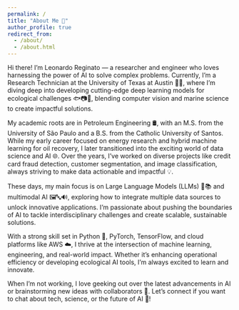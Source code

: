 ```yaml
---
permalink: /
title: "About Me 👋"
author_profile: true
redirect_from: 
  - /about/
  - /about.html
---
```


Hi there! I’m Leonardo Reginato — a researcher and engineer who loves harnessing the power of AI to solve complex problems. Currently, I’m a Research Technician at the University of Texas at Austin 🤘🏼, where I’m diving deep into developing cutting-edge deep learning models for ecological challenges 🐟📷🤖, blending computer vision and marine science to create impactful solutions.

My academic roots are in Petroleum Engineering 🛢️, with an M.S. from the University of São Paulo and a B.S. from the Catholic University of Santos. While my early career focused on energy research and hybrid machine learning for oil recovery, I later transitioned into the exciting world of data science and AI 🌐. Over the years, I’ve worked on diverse projects like credit card fraud detection, customer segmentation, and image classification, always striving to make data actionable and impactful 💡.

These days, my main focus is on Large Language Models (LLMs) 🤖📚 and multimodal AI 🖼️🔤🔊, exploring how to integrate multiple data sources to unlock innovative applications. I’m passionate about pushing the boundaries of AI to tackle interdisciplinary challenges and create scalable, sustainable solutions.

With a strong skill set in Python 🐍, PyTorch, TensorFlow, and cloud platforms like AWS ☁️, I thrive at the intersection of machine learning, engineering, and real-world impact. Whether it’s enhancing operational efficiency or developing ecological AI tools, I’m always excited to learn and innovate.

When I’m not working, I love geeking out over the latest advancements in AI or brainstorming new ideas with collaborators 🤝. Let’s connect if you want to chat about tech, science, or the future of AI 🚀!
